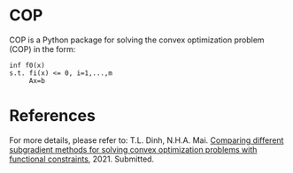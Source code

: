 # COP

COP is a Python package for solving the convex optimization problem (COP) in the form:

```
inf f0(x)
s.t. fi(x) <= 0, i=1,...,m
     Ax=b
```

# References
For more details, please refer to:
T.L. Dinh, N.H.A. Mai. [Comparing different subgradient methods  for solving convex optimization problems with functional constraints](https://arxiv.org/abs/2101.01045), 2021. Submitted.

